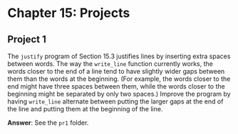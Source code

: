 # Chapter 15: Projects

## Project 1
The `justify` program of Section 15.3 justifies lines by inserting extra spaces between words. The way the `write_line` function currently works, the words closer to the end of a line tend to have slightly wider gaps between them than the words at the beginning. (For example, the words closer to the end might have three spaces between them, while the words closer to the beginning might be separated by only two spaces.) Improve the program by having `write_line` alternate between putting the larger gaps at the end of the line and putting them at the beginning of the line.

**Answer**: See the `pr1` folder.
